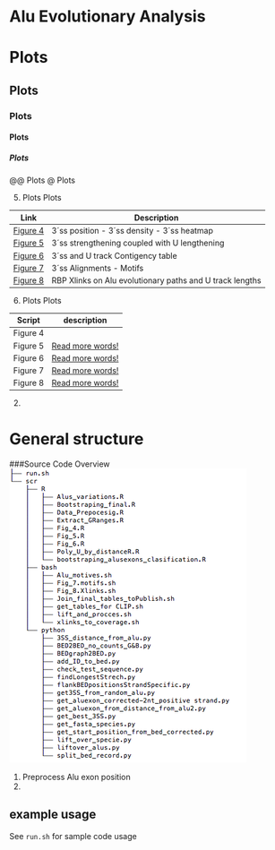 # Alu Evolutionary Analysis

# Plots
## Plots
### Plots
#### Plots
##### Plots
@@ Plots
@ Plots


5.  Plots
  Plots

|Link|Description|
|---|-----------|
|[Figure 4](scr/R/Fig_4.R)| 3´ss position - 3´ss density - 3´ss heatmap     |
|[Figure 5](scr/R/Fig_5.R)| 3´ss strengthening coupled with U lengthening            |
|[Figure 6](scr/R/Fig_6.R)|      3´ss and U track Contigency table          |
|[Figure 7](scr/bash/Fig_8.Xlinks.sh)|       3´ss Alignments  - Motifs        |
|[Figure 8](scr/bash/Fig_7.motifs.sh)|      RBP Xlinks on Alu evolutionary paths and U track lengths      |



6.  Plots
  Plots

|Script|description|
|---|-----------|
|Figure 4 |                 |[Read more words!](scr/R/Fig_4.R)|
|Figure 5 |[Read more words!](scr/R/Fig_5.R)|
|Figure 6 |[Read more words!](scr/R/Fig_6.R)|
|Figure 7 |[Read more words!](scr/bash/Fig_8.Xlinks.sh)|
|Figure 8 |[Read more words!](scr/bash/Fig_7.motifs.sh)|



2.  

# General structure
###Source Code Overview
![module diagram](Structure.png "Source Code Overview")


1.  Preprocess Alu exon position
2.  



## example usage
See `run.sh` for sample code usage

